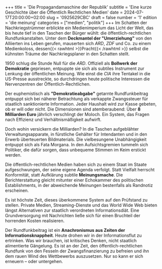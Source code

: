 +++
title = 'Die Propagandamaschine der Republik'
subtitle = 'Eine kurze Geschichte über die Öffentlich Rechtlichen Medien'
date = 2024-07-17T20:00:00+02:00
slug = '0925629CBC'
draft = false
number = '1'
edition = 'die meinung'
categories = ["medien", "politik"]
+++
Im Schatten der Nachkriegstrümmer erblickte ein Medienimperium das Licht der Welt, das bis heute tief in den Taschen der Bürger wühlt: die öffentlich-rechtlichen Rundfunkanstalten. Unter dem **Deckmantel der "Umerziehung"** von den Alliierten ins Leben gerufen, mauserten sich _ARD_, _ZDF_ und Co. zu einem Medienkoloss, dessen{{< rawhtml >}}<span style="color: var(--n);">Pracht</span>{{< /rawhtml >}} selbst die kühnsten Träume der Nachkriegsplaner in den Schatten stellt.

1950 schlug die Stunde Null für die _ARD_. Offiziell als **Bollwerk der Demokratie** gepriesen, entpuppte sie sich als subtiles Instrument zur Lenkung der öffentlichen Meinung. Wie einst die _CIA_ ihre Tentakel in die US-Presse ausstreckte, so durchdringen heute politische Interessen die Nervenzentren der Öffentlich-Rechtlichen.

Der euphemistisch als **"Demokratieabgabe"** getarnte Rundfunkbeitrag entpuppt sich bei näherer Betrachtung als verkappte Zwangssteuer für staatlich sanktionierte Information. Jeder Haushalt wird zur Kasse gebeten, ob er will oder nicht. Die Dimensionen sind atemberaubend: Über **8 Milliarden Euro** jährlich verschlingt der Moloch. Ein System, das Fragen nach Effizienz und Verhältnismäßigkeit aufwirft.

Doch wohin versickern die Milliarden? In die Taschen aufgeblähter Verwaltungsapparate, in fürstliche Gehälter für Intendanten und in den Erwerb überteuerten Bildmaterials. Die vielbesungene Unabhängigkeit entpuppt sich als Fata Morgana. In den Aufsichtsgremien tummeln sich Politiker, die dafür sorgen, dass unbequeme Stimmen im Keim erstickt werden.

Die öffentlich-rechtlichen Medien haben sich zu einem Staat im Staate aufgeschwungen, der seine eigene Agenda verfolgt. Statt Vielfalt herrscht Konformität, statt Aufklärung subtile **Meinungsmache**. Die Berichterstattung gleicht mitunter einer Echokammer des politischen Establishments, in der abweichende Meinungen bestenfalls als Randnotiz erscheinen.

Es ist höchste Zeit, dieses überkommene System auf den Prüfstand zu stellen. Private Medien, Streaming-Dienste und das World Wide Web bieten längst Alternativen zur staatlich verordneten Informationsdiät. Eine Grundversorgung mit Nachrichten ließe sich für einen Bruchteil der horrenden Kosten realisieren.

Der Rundfunkbeitrag ist ein **Anachronismus aus Zeiten der Informationsknappheit**. Heute drohen wir in der Informationsflut zu ertrinken. Was wir brauchen, ist kritisches Denken, nicht staatlich alimentierte Gängelung. Es ist an der Zeit, den öffentlich-rechtlichen Rundfunk von den Fesseln der Zwangsfinanzierung zu befreien und ihn dem rauen Wind des Wettbewerbs auszusetzen. Nur so kann er sich erneuern – oder untergehen.